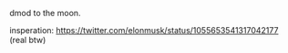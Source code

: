 dmod to the moon.  

insperation: https://twitter.com/elonmusk/status/1055653541317042177 (real btw)
